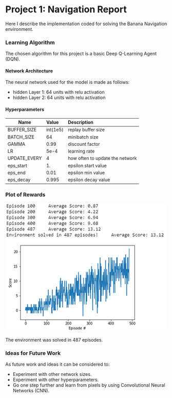 # Project 1: Navigation Report

Here I describe the implementation coded for solving the Banana Navigation environment.

### Learning Algorithm
The chosen algorithm for this project is a basic Deep Q-Learning Agent (DQN).

#### Network Architecture
The neural network used for the model is made as follows:
- hidden Layer 1: 64 units with relu activation
- hidden Layer 2: 64 units with relu activation

#### Hyperparameters
| Name            | Value           | Description         |
| -------------   |:-------------   |:-----               |
| BUFFER_SIZE     | int(1e5)        | replay buffer size  |
| BATCH_SIZE      | 64              | minibatch size      |
| GAMMA           | 0.99            | discount factor     |
| LR              | 5e-4            | learning rate      |
| UPDATE_EVERY    | 4               | how often to update the network     |
| eps_start       | 1.              | epsilon start value|
| eps_end         | 0.01            | epsilon min value|
| eps_decay       | 0.995           | epsilon decay value|


### Plot of Rewards
![Navigation Rewards Plot](https://github.com/abitbetter/udacity-drl-nanodegree/blob/master/p1-navigation/image/nav_plot_rewards.png)

The environment was solved in 487 episodes.

### Ideas for Future Work
As future work and ideas it can be considered to:
- Experiment with other network sizes.
- Experiment with other hyperparameters.
- Go one step further and learn from pixels by using Convolutional Neural Networks (CNN).
